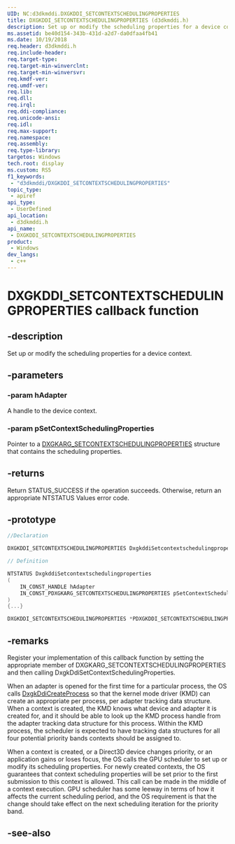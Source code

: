 ```yaml
---
UID: NC:d3dkmddi.DXGKDDI_SETCONTEXTSCHEDULINGPROPERTIES
title: DXGKDDI_SETCONTEXTSCHEDULINGPROPERTIES (d3dkmddi.h)
description: Set up or modify the scheduling properties for a device context.
ms.assetid: be40d154-343b-431d-a2d7-da0dfaa4fb41
ms.date: 10/19/2018
req.header: d3dkmddi.h
req.include-header: 
req.target-type: 
req.target-min-winverclnt: 
req.target-min-winversvr: 
req.kmdf-ver: 
req.umdf-ver: 
req.lib: 
req.dll: 
req.irql: 
req.ddi-compliance: 
req.unicode-ansi: 
req.idl: 
req.max-support: 
req.namespace: 
req.assembly: 
req.type-library: 
targetos: Windows
tech.root: display
ms.custom: RS5
f1_keywords:
 - "d3dkmddi/DXGKDDI_SETCONTEXTSCHEDULINGPROPERTIES"
topic_type:
 - apiref
api_type:
 - UserDefined
api_location:
 - d3dkmddi.h
api_name:
 - DXGKDDI_SETCONTEXTSCHEDULINGPROPERTIES
product:
 - Windows
dev_langs:
 - c++
---
```


# DXGKDDI_SETCONTEXTSCHEDULINGPROPERTIES callback function

## -description

Set up or modify the scheduling properties for a device context.

## -parameters

### -param hAdapter

A handle to the device context.

### -param pSetContextSchedulingProperties

Pointer to a [DXGKARG_SETCONTEXTSCHEDULINGPROPERTIES](ns-d3dkmddi-_dxgkarg_setcontextschedulingproperties.md) structure that contains the scheduling properties.

## -returns

Return STATUS_SUCCESS if the operation succeeds. Otherwise, return an appropriate NTSTATUS Values error code.

## -prototype

```cpp
//Declaration

DXGKDDI_SETCONTEXTSCHEDULINGPROPERTIES DxgkddiSetcontextschedulingproperties;

// Definition

NTSTATUS DxgkddiSetcontextschedulingproperties
(
	IN_CONST_HANDLE hAdapter
	IN_CONST_PDXGKARG_SETCONTEXTSCHEDULINGPROPERTIES pSetContextSchedulingProperties
)
{...}

DXGKDDI_SETCONTEXTSCHEDULINGPROPERTIES *PDXGKDDI_SETCONTEXTSCHEDULINGPROPERTIES


```

## -remarks

Register your implementation of this callback function by setting the appropriate member of DXGKARG_SETCONTEXTSCHEDULINGPROPERTIES and then calling DxgkDdiSetContextSchedulingProperties.

When an adapter is opened for the first time for a particular process, the OS calls [DxgkDdiCreateProcess](nc-d3dkmddi-dxgkddi_createprocess.md) so that the kernel mode driver (KMD) can create an appropriate per process, per adapter tracking data structure. When a context is created, the KMD knows what device and adapter it is created for, and it should be able to look up the KMD process handle from the adapter tracking data structure for this process. Within the KMD process, the scheduler is expected to have tracking data structures for all four potential priority bands contexts should be assigned to.

When a context is created, or a Direct3D device changes priority, or an application gains or loses focus, the OS calls the GPU scheduler to set up or modify its scheduling properties. For newly created contexts, the OS guarantees that context scheduling properties will be set prior to the first submission to this context is allowed. This call can be made in the middle of a context execution. GPU scheduler has some leeway in terms of how it affects the current scheduling period, and the OS requirement is that the change should take effect on the next scheduling iteration for the priority band.

## -see-also

